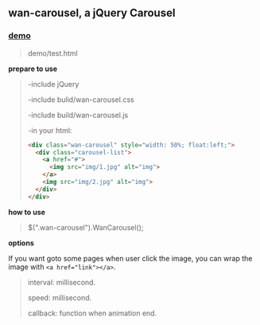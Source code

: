 ## wan-carousel,  a jQuery Carousel

### [demo](http://blog.0xfc.cn/2015/08/11/carousel/) ###

>demo/test.html

**prepare to use**

>-include jQuery
> 
>-include bulid/wan-carousel.css 
> 
>-include build/wan-carousel.js
> 
>-in your html:
> 
> ``` html
> <div class="wan-carousel" style="width: 50%; float:left;">
>   <div class="carousel-list">
>     <a href="#">
>       <img src="img/1.jpg" alt="img">
>     </a>
>     <img src="img/2.jpg" alt="img">
>   </div>
> </div>
> ```

**how to use**



>$(".wan-carousel").WanCarousel();

**options**

If you want goto some pages when user click the image, you can wrap the image with `<a href="link"></a>`. 

>interval: millisecond.
>
>speed: millisecond.
>
>callback: function when animation end.